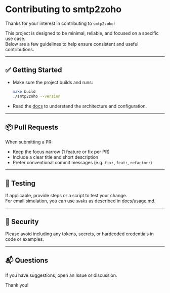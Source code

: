 # Contributing to smtp2zoho

Thanks for your interest in contributing to `smtp2zoho`!

This project is designed to be minimal, reliable, and focused on a specific use case.  
Below are a few guidelines to help ensure consistent and useful contributions.

---

## ✅ Getting Started

- Make sure the project builds and runs:
  ```bash
  make build
  ./smtp2zoho --version
  ```

- Read the [docs](docs/) to understand the architecture and configuration.

---

## 📦 Pull Requests

When submitting a PR:

- Keep the focus narrow (1 feature or fix per PR)
- Include a clear title and short description
- Prefer conventional commit messages (e.g. `fix:`, `feat:`, `refactor:`)

---

## 🧪 Testing

If applicable, provide steps or a script to test your change.  
For email simulation, you can use `swaks` as described in [docs/usage.md](docs/usage.md).

---

## 🔐 Security

Please avoid including any tokens, secrets, or hardcoded credentials in code or examples.

---

## 📬 Questions

If you have suggestions, open an Issue or discussion.

Thank you!
